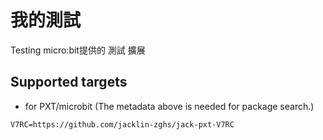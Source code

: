 # 我的測試


Testing micro:bit提供的 測試 擴展



## Supported targets

* for PXT/microbit
(The metadata above is needed for package search.)

```package
V7RC=https://github.com/jacklin-zghs/jack-pxt-V7RC

```
